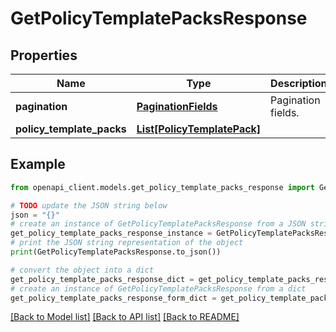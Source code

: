 # GetPolicyTemplatePacksResponse


## Properties

Name | Type | Description | Notes
------------ | ------------- | ------------- | -------------
**pagination** | [**PaginationFields**](PaginationFields.md) | Pagination fields. | 
**policy_template_packs** | [**List[PolicyTemplatePack]**](PolicyTemplatePack.md) |  | 

## Example

```python
from openapi_client.models.get_policy_template_packs_response import GetPolicyTemplatePacksResponse

# TODO update the JSON string below
json = "{}"
# create an instance of GetPolicyTemplatePacksResponse from a JSON string
get_policy_template_packs_response_instance = GetPolicyTemplatePacksResponse.from_json(json)
# print the JSON string representation of the object
print(GetPolicyTemplatePacksResponse.to_json())

# convert the object into a dict
get_policy_template_packs_response_dict = get_policy_template_packs_response_instance.to_dict()
# create an instance of GetPolicyTemplatePacksResponse from a dict
get_policy_template_packs_response_form_dict = get_policy_template_packs_response.from_dict(get_policy_template_packs_response_dict)
```
[[Back to Model list]](../README.md#documentation-for-models) [[Back to API list]](../README.md#documentation-for-api-endpoints) [[Back to README]](../README.md)


